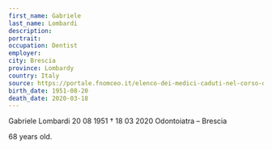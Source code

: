 ```yaml
---
first_name: Gabriele
last_name: Lombardi
description: 
portrait: 
occupation: Dentist
employer: 
city: Brescia
province: Lombardy
country: Italy 
source: https://portale.fnomceo.it/elenco-dei-medici-caduti-nel-corso-dellepidemia-di-covid-19/
birth_date: 1951-08-20
death_date: 2020-03-18
---
```


Gabriele Lombardi 20 08 1951 † 18 03 2020
Odontoiatra – Brescia

68 years old.